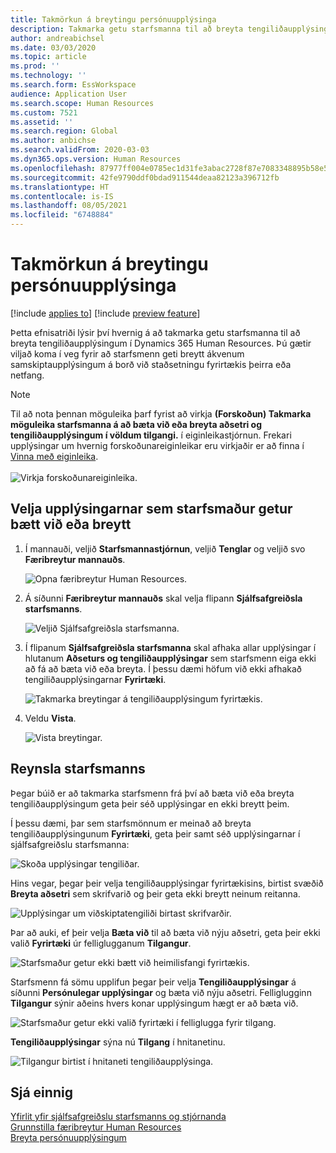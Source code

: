 ```yaml
---
title: Takmörkun á breytingu persónuupplýsinga
description: Takmarka getu starfsmanna til að breyta tengiliðaupplýsingum í Dynamics 365 Human Resources.
author: andreabichsel
ms.date: 03/03/2020
ms.topic: article
ms.prod: ''
ms.technology: ''
ms.search.form: EssWorkspace
audience: Application User
ms.search.scope: Human Resources
ms.custom: 7521
ms.assetid: ''
ms.search.region: Global
ms.author: anbichse
ms.search.validFrom: 2020-03-03
ms.dyn365.ops.version: Human Resources
ms.openlocfilehash: 87977ff004e0785ec1d31fe3abac2728f87e7083348895b58e58f46cd3e79925
ms.sourcegitcommit: 42fe9790ddf0bdad911544deaa82123a396712fb
ms.translationtype: HT
ms.contentlocale: is-IS
ms.lasthandoff: 08/05/2021
ms.locfileid: "6748884"
---
```

# <a name="restrict-editing-of-personal-information"></a>Takmörkun á breytingu persónuupplýsinga

[!include [applies to](../includes/applies-to-hr.md)]
[!include [preview feature](./includes/preview-feature.md)]

Þetta efnisatriði lýsir því hvernig á að takmarka getu starfsmanna til að breyta tengiliðaupplýsingum í Dynamics 365 Human Resources. Þú gætir viljað koma í veg fyrir að starfsmenn geti breytt ákvenum samskiptaupplýsingum á borð við staðsetningu fyrirtækis þeirra eða netfang.

> [!NOTE]
> Til að nota þennan möguleika þarf fyrist að virkja **(Forskoðun) Takmarka möguleika starfsmanna á að bæta við eða breyta aðsetri og tengiliðaupplýsingum í völdum tilgangi.** í eiginleikastjórnun. Frekari upplýsingar um hvernig forskoðunareiginleikar eru virkjaðir er að finna í [Vinna með eiginleika](hr-admin-manage-features.md).<br><br>![Virkja forskoðunareiginleika.](./media/hr-employee-self-service-restrict-enable.png)

## <a name="choose-the-information-an-employee-can-add-or-edit"></a>Velja upplýsingarnar sem starfsmaður getur bætt við eða breytt

1. Í mannauði, veljið **Starfsmannastjórnun**, veljið **Tenglar** og veljið svo **Færibreytur mannauðs**.

   ![Opna færibreytur Human Resources.](./media/hr-employee-self-service-human-resources-parameters.png)

2. Á síðunni **Færibreytur mannauðs** skal velja flipann **Sjálfsafgreiðsla starfsmanns**.

   ![Veljið Sjálfsafgreiðsla starfsmanna.](./media/hr-employee-self-service-tab.png)

3. Í flipanum **Sjálfsafgreiðsla starfsmanna** skal afhaka allar upplýsingar í hlutanum **Aðseturs og tengiliðaupplýsingar** sem starfsmenn eiga ekki að fá að bæta við eða breyta. Í þessu dæmi höfum við ekki afhakað tengiliðaupplýsingarnar **Fyrirtæki**.

   ![Takmarka breytingar á tengiliðaupplýsingum fyrirtækis.](./media/hr-employee-self-service-restrict-business.png)

4. Veldu **Vista**.

   ![Vista breytingar.](./media/hr-employee-self-service-restrict-save.png)

## <a name="employee-experience"></a>Reynsla starfsmanns

Þegar búið er að takmarka starfsmenn frá því að bæta við eða breyta tengiliðaupplýsingum geta þeir séð upplýsingar en ekki breytt þeim.

Í þessu dæmi, þar sem starfsmönnum er meinað að breyta tengiliðaupplýsingunum **Fyrirtæki**, geta þeir samt séð upplýsingarnar í sjálfsafgreiðslu starfsmanna:

![Skoða upplýsingar tengiliðar.](./media/hr-employee-self-service-restrict-view.png)

Hins vegar, þegar þeir velja tengiliðaupplýsingar fyrirtækisins, birtist svæðið **Breyta aðsetri** sem skrifvarið og þeir geta ekki breytt neinum reitanna.

![Upplýsingar um viðskiptatengiliði birtast skrifvarðir.](./media/hr-employee-self-service-restrict-read-only.png)

Þar að auki, ef þeir velja **Bæta við** til að bæta við nýju aðsetri, geta þeir ekki valið **Fyrirtæki** úr felliglugganum **Tilgangur**.

![Starfsmaður getur ekki bætt við heimilisfangi fyrirtækis.](./media/hr-employee-self-service-restrict-add.png)

Starfsmenn fá sömu upplifun þegar þeir velja **Tengiliðaupplýsingar** á síðunni **Persónulegar upplýsingar** og bæta við nýju aðsetri. Felliglugginn **Tilgangur** sýnir aðeins hvers konar upplýsingum hægt er að bæta við. 

![Starfsmaður getur ekki valið fyrirtæki í felliglugga fyrir tilgang.](./media/hr-employee-self-service-restrict-purpose.png)

**Tengiliðaupplýsingar** sýna nú **Tilgang** í hnitanetinu.

![Tilgangur birtist í hnitaneti tengiliðaupplýsinga.](./media/hr-employee-self-service-restrict-purpose-grid.png)

## <a name="see-also"></a>Sjá einnig

[Yfirlit yfir sjálfsafgreiðslu starfsmanns og stjórnanda](hr-employee-manager-self-service-overview.md)<br>
[Grunnstilla færibreytur Human Resources](hr-setup-parameters.md)<br>
[Breyta persónuupplýsingum](hr-employee-manager-self-service-edit-personal-information.md)